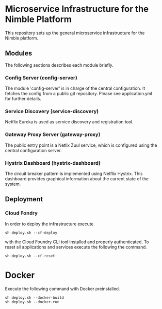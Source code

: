 # Microservice Infrastructure for the Nimble Platform
This repository sets up the general microservice infrastructure for the Nimble platform.

## Modules
The following sections describes each module briefly.

### Config Server (config-server)
The module 'config-server' is in charge of the central configuration. It fetches the config from a public git repository.
Please see application.yml for further details.

### Service Discovery (service-discovery)
Netflix Eureka is used as service discovery and registration tool.

### Gateway Proxy Server (gateway-proxy)
The public entry point is a Netlix Zuul service, which is configured using the central configuration server.

### Hystrix Dashboard (hystrix-dashboard)
The circuit breaker pattern is implemented using Netflix Hystrix. This dashboard provides graphical information about the current state of the system.

## Deployment

### Cloud Fondry

In order to deploy the infrastructure execute 
```shell
sh deploy.sh --cf-deploy
```
with the Cloud Foundry CLI tool installed and properly authenticated.
To reset all applications and services execute the following the command.
```shell
sh deploy.sh --cf-reset
```

# Docker

Execute the following command with Docker preinstalled.

```shell
sh deploy.sh --docker-build
sh deploy.sh --docker-run
```